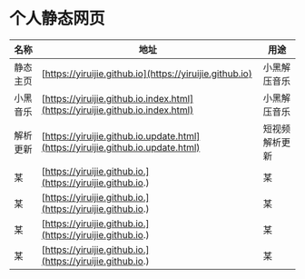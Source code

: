 # 个人静态网页

| 名称 | 地址  | 用途 |
| ---  | ---- |----|
| 静态主页 |  [https://yiruijie.github.io](https://yiruijie.github.io)    | 小黑解压音乐    |
| 小黑音乐|   [https://yiruijie.github.io.index.html](https://yiruijie.github.io.index.html)    | 小黑解压音乐   |
| 解析更新|  [https://yiruijie.github.io.update.html](https://yiruijie.github.io.update.html)     | 短视频解析更新   |
| 某 |   [https://yiruijie.github.io.](https://yiruijie.github.io.)    |   某  |
| 某 |   [https://yiruijie.github.io.](https://yiruijie.github.io.)    |   某  |
| 某 |   [https://yiruijie.github.io.](https://yiruijie.github.io.)    |   某  |
| 某 |   [https://yiruijie.github.io.](https://yiruijie.github.io.)    |   某  |
